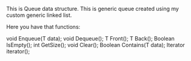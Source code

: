 This is Queue data structure.
This is generic queue created using my custom generic linked list.

Here you have that functions:

void Enqueue(T data);
void Dequeue();
T Front();
T Back();
Boolean IsEmpty();
int GetSize();
void Clear();
Boolean Contains(T data);
Iterator<T> iterator();

